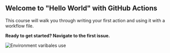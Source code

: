 ## Welcome to "Hello World" with GitHub Actions

This course will walk you through writing your first action and using it with a workflow file. 

**Ready to get started? Navigate to the first issue.**

![Environment varibales use](https://github.com/ap185428/hello-github-actions/workflows/Environment%20varibales%20use/badge.svg)
